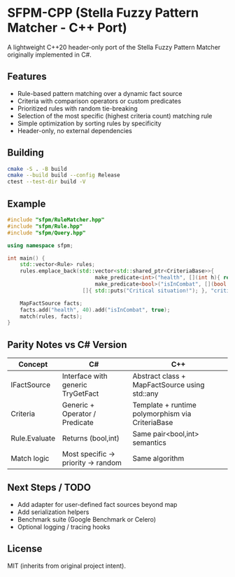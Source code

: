 # SFPM-CPP (Stella Fuzzy Pattern Matcher - C++ Port)

A lightweight C++20 header-only port of the Stella Fuzzy Pattern Matcher originally implemented in C#.

## Features

- Rule-based pattern matching over a dynamic fact source
- Criteria with comparison operators or custom predicates
- Prioritized rules with random tie-breaking
- Selection of the most specific (highest criteria count) matching rule
- Simple optimization by sorting rules by specificity
- Header-only, no external dependencies

## Building

```bash
cmake -S . -B build
cmake --build build --config Release
ctest --test-dir build -V
```

## Example

```cpp
#include "sfpm/RuleMatcher.hpp"
#include "sfpm/Rule.hpp"
#include "sfpm/Query.hpp"

using namespace sfpm;

int main() {
    std::vector<Rule> rules;
    rules.emplace_back(std::vector<std::shared_ptr<CriteriaBase>>{
                            make_predicate<int>("health", [](int h){ return h < 50; }),
                            make_predicate<bool>("isInCombat", [](bool v){ return v; })},
                        []{ std::puts("Critical situation!"); }, "critical");

    MapFactSource facts;
    facts.add("health", 40).add("isInCombat", true);
    match(rules, facts);
}
```

## Parity Notes vs C# Version

| Concept | C# | C++ |
|---------|----|-----|
| IFactSource | Interface with generic TryGetFact | Abstract class + MapFactSource using std::any |
| Criteria | Generic + Operator / Predicate | Template + runtime polymorphism via CriteriaBase |
| Rule.Evaluate | Returns (bool,int) | Same pair<bool,int> semantics |
| Match logic | Most specific -> priority -> random | Same algorithm |

## Next Steps / TODO

- Add adapter for user-defined fact sources beyond map
- Add serialization helpers
- Benchmark suite (Google Benchmark or Celero)
- Optional logging / tracing hooks

## License

MIT (inherits from original project intent).

